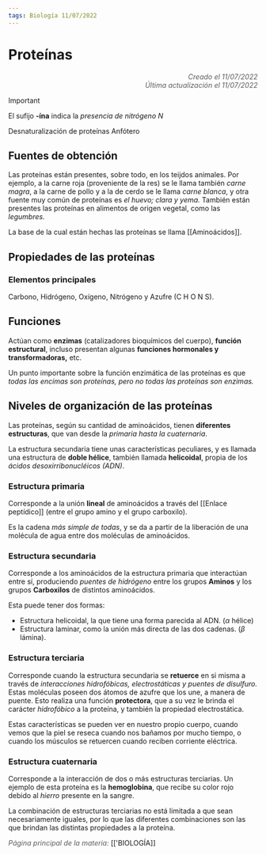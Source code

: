 ```yaml
---
tags: Biología 11/07/2022
---
```


# Proteínas
<div style="text-align: right; opacity: 0.7; font-style: italic;">Creado el 11/07/2022</div>
<div style="text-align: right; opacity: 0.7; font-style: italic;">Última actualización el 11/07/2022</div>

> [!IMPORTANT]
> El sufijo **-ína** indica la *presencia de nitrógeno $N$*

Desnaturalización de proteínas
Anfótero

## Fuentes de obtención

Las proteínas están presentes, sobre todo, en los teijdos animales. Por ejemplo, a la carne roja (proveniente de la res) se le llama también *carne magra*, a la carne de pollo y a la de cerdo se le llama *carne blanca*, y otra fuente muy común de proteínas es *el huevo; clara y yema.* También están presentes las proteínas en alimentos de origen vegetal, como las *legumbres.*

La base de la cual están hechas las proteínas se llama [[Aminoácidos]].

## Propiedades de las proteínas

### Elementos principales 

Carbono, Hidrógeno, Oxígeno, Nitrógeno y Azufre (C H O N S).

## Funciones

Actúan como **enzimas** (catalizadores bioquímicos del cuerpo), **función estructural**, incluso presentan algunas **funciones hormonales y transformadoras,** etc.

Un punto importante sobre la función enzimática de las proteínas es que *todas las encimas son proteínas, pero no todas las proteínas son enzimas.*

## Niveles de organización de las proteínas

Las proteínas, según su cantidad de aminoácidos, tienen **diferentes estructuras**, que van desde la *primaria hasta la cuaternaria*.

La estructura secundaria tiene unas características peculiares, y es llamada una estructura de **doble hélice**, también llamada **helicoidal**, propia de los *ácidos desoxirribonucléicos (ADN)*.

### Estructura primaria

Corresponde a la unión **lineal** de aminoácidos a través del [[Enlace peptídico]] (entre el grupo amino y el grupo carboxilo).

Es la cadena *más simple de todas*, y se da a partir de la liberación de una molécula de agua entre dos moléculas de aminoácidos.

### Estructura secundaria

Corresponde a los aminoácidos de la estructura primaria que interactúan entre sí, produciendo *puentes de hidrógeno* entre los grupos **Aminos** y los grupos **Carboxilos** de distintos aminoácidos.

Esta puede tener dos formas:

- Estructura helicoidal, la que tiene una forma parecida al ADN. ($\alpha$ hélice)
- Estructura laminar, como la unión más directa de las dos cadenas. ($\beta$ lámina).

### Estructura terciaria

Corresponde cuando la estructura secundaria se **retuerce** en si misma a través de *interacciones hidrofóbicas, electrostáticas y puentes de disulfuro.* Estas moléculas poseen dos átomos de azufre que los une, a manera de puente. Esto realiza una función **protectora**, que a su vez le brinda el carácter *hidrofóbico* a la proteína, y también la propiedad electrostática.

Estas características se pueden ver en nuestro propio cuerpo, cuando vemos que la piel se reseca cuando nos bañamos por mucho tiempo, o cuando los músculos se retuercen cuando reciben corriente eléctrica.

### Estructura cuaternaria

Corresponde a la interacción de dos o más estructuras terciarias. Un ejemplo de esta proteína es la **hemoglobina**, que recibe su color rojo debido al *hierro* presente en la sangre.

La combinación de estructuras terciarias no está limitada a que sean necesariamente iguales, por lo que las diferentes combinaciones son las que brindan las distintas propiedades a la proteína.

<span style="opacity: 0.7; font-style: italic;">Página principal de la materia:</span> [['BIOLOGÍA]]